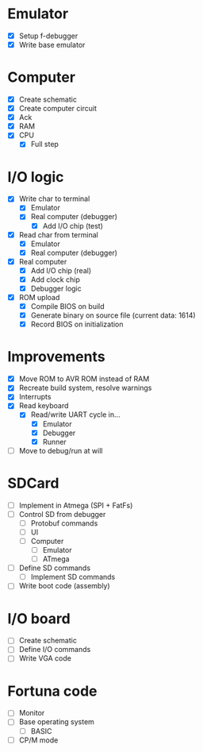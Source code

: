 # Emulator

- [x] Setup f-debugger
- [x] Write base emulator

# Computer

- [x] Create schematic
- [x] Create computer circuit
- [x] Ack
- [x] RAM
- [x] CPU
  - [x] Full step

# I/O logic

- [x] Write char to terminal
  - [x] Emulator
  - [x] Real computer (debugger)
    - [x] Add I/O chip (test)
- [x] Read char from terminal
  - [x] Emulator
  - [x] Real computer (debugger)
- [x] Real computer
  - [x] Add I/O chip (real)
  - [x] Add clock chip
  - [x] Debugger logic
- [x] ROM upload
  - [x] Compile BIOS on build
  - [x] Generate binary on source file (current data: 1614)
  - [x] Record BIOS on initialization

# Improvements

- [x] Move ROM to AVR ROM instead of RAM
- [x] Recreate build system, resolve warnings
- [x] Interrupts
- [x] Read keyboard
  - [x] Read/write UART cycle in...
    - [x] Emulator
    - [x] Debugger
    - [x] Runner
- [ ] Move to debug/run at will

# SDCard

- [ ] Implement in Atmega (SPI + FatFs)
- [ ] Control SD from debugger
  - [ ] Protobuf commands
  - [ ] UI
  - [ ] Computer
    - [ ] Emulator
    - [ ] ATmega
- [ ] Define SD commands
  - [ ] Implement SD commands
- [ ] Write boot code (assembly)

# I/O board

- [ ] Create schematic
- [ ] Define I/O commands
- [ ] Write VGA code

# Fortuna code

- [ ] Monitor
- [ ] Base operating system
  - [ ] BASIC
- [ ] CP/M mode
